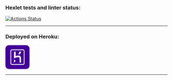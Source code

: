 ### Hexlet tests and linter status:
[![Actions Status](https://github.com/maryshtd/frontend-project-12-main/workflows/hexlet-check/badge.svg)](https://github.com/maryshtd/frontend-project-12-main/actions)
___

### Deployed on Heroku:
<a href="https://frontend-project-lvl4-maryshtd.herokuapp.com/" target="_blank">
  <img src="assets/heroku.png" alt="heroku logo" width="75"/>
</a>

___